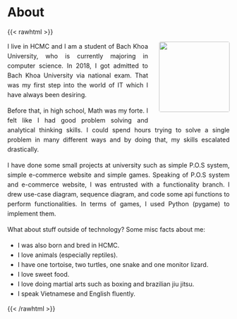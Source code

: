 # About

{{< rawhtml >}} 
<div style="max-width: 100%; text-align: justify;">
    <div>
        <img
            style="width: 160px; float: right; margin: 0px 0px 30px 25px; border-radius: 4px;"
            src="https://mcdn.coolmate.me/image/October2021/meme-cheems-42_58.jpg"
        />
        <p style="line-height: 22px;">
            I live in HCMC and I am a student of Bach Khoa University, who is currently majoring in computer science. In 2018, I got admitted to Bach Khoa University via national exam. That was my first step into the world of IT which I have always been desiring.
            <br />
        </p>
        <p style="line-height: 22px;">
            Before that, in high school, Math was my forte. I felt like I had good problem solving and analytical thinking skills. I could spend hours trying to solve a single problem in many different ways and by doing that, my skills escalated drastically.
            <br />
        </p>
    </div>
    <p style="line-height: 22px;">
        I have done some small projects at university such as simple P.O.S system, simple e-commerce website and simple games. Speaking of P.O.S system and e-commerce website, I was entrusted with a functionality branch. I drew use-case diagram, sequence diagram, and code some api functions to perform functionalities. In terms of games, I used Python (pygame) to implement them.
    </p>
    <p style="line-height: 22px;">
        What about stuff outside of technology? Some misc facts about me:
        <ul style="line-height: 22px;">
            <li>I was also born and bred in HCMC.</li>
            <li>I love animals (especially reptiles).</li>
            <li>I have one tortoise, two turtles, one snake and one monitor lizard.</li>
            <li>I love sweet food.</li>
            <li>I love doing martial arts such as boxing and brazilian jiu jitsu.</li>
            <li>I speak Vietnamese and English fluently.</li>
        </ul>
    </p>
</div>
{{< /rawhtml >}}

<!-- I live in HCMC and I am a student of [Bach Khoa University](http://www.aao.hcmut.edu.vn/), who is currently majoring in computer science. In 2018, I got admitted to Bach Khoa University via national exam. That was my first step into the world of IT which I have always been desiring.

Before that, in high school, Math was my forte. I felt like I had good problem solving and analytical thinking skills. I could spend hours trying to solve a single problem in many different ways and by doing that, my skills escalated drastically.

I have done some small projects at university such as simple P.O.S system, simple e-commerce website and simple games. Speaking of P.O.S system and e-commerce website, I was entrusted with a functionality branch. I drew use-case diagram, sequence diagram, and code some api functions to perform functionalities. In terms of games, I used Python (pygame) to implement them.

What about stuff outside of technology? Some misc facts about me:
- I was also born and bred in HCMC.
- I love animals (especially reptiles).
- I have one tortoise, two turtles, one snake and one monitor lizard.
- I love sweet food.
- I love doing martial arts such as boxing and brazilian jiu jitsu.
- I speak Vietnamese and English fluently. -->

